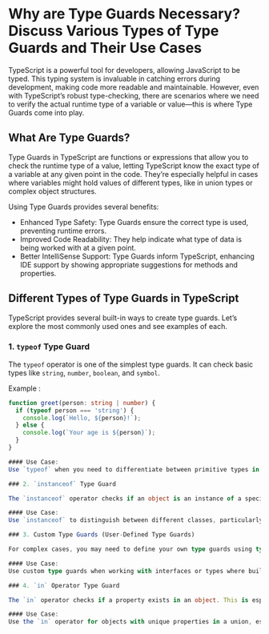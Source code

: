 # Why are Type Guards Necessary? Discuss Various Types of Type Guards and Their Use Cases

TypeScript is a powerful tool for developers, allowing JavaScript to be typed. This typing system is invaluable in catching errors during development, making code more readable and maintainable. However, even with TypeScript’s robust type-checking, there are scenarios where we need to verify the actual runtime type of a variable or value—this is where Type Guards come into play.

## What Are Type Guards?

Type Guards in TypeScript are functions or expressions that allow you to check the runtime type of a value, letting TypeScript know the exact type of a variable at any given point in the code. They’re especially helpful in cases where variables might hold values of different types, like in union types or complex object structures.

Using Type Guards provides several benefits:

- Enhanced Type Safety: Type Guards ensure the correct type is used, preventing runtime errors.
- Improved Code Readability: They help indicate what type of data is being worked with at a given point.
- Better IntelliSense Support: Type Guards inform TypeScript, enhancing IDE support by showing appropriate suggestions for methods and properties.

## Different Types of Type Guards in TypeScript

TypeScript provides several built-in ways to create type guards. Let’s explore the most commonly used ones and see examples of each.

### 1. `typeof` Type Guard

The `typeof` operator is one of the simplest type guards. It can check basic types like `string`, `number`, `boolean`, and `symbol`.

Example :
```typescript
function greet(person: string | number) {
  if (typeof person === 'string') {
    console.log(`Hello, ${person}!`);
  } else {
    console.log(`Your age is ${person}`);
  }
}

#### Use Case:
Use `typeof` when you need to differentiate between primitive types in a union type.

### 2. `instanceof` Type Guard

The `instanceof` operator checks if an object is an instance of a specific class. This is useful for distinguishing between instances of different classes in object-oriented programming.

#### Use Case:
Use `instanceof` to distinguish between different classes, particularly when working with complex object-oriented structures.

### 3. Custom Type Guards (User-Defined Type Guards)

For complex cases, you may need to define your own type guards using type predicates. This is done by creating a function that returns a boolean value and uses the `is` keyword to specify the type condition.

#### Use Case:
Use custom type guards when working with interfaces or types where built-in type guards are insufficient.

### 4. `in` Operator Type Guard

The `in` operator checks if a property exists in an object. This is especially helpful for differentiating between objects that have unique properties.

#### Use Case:
Use the `in` operator for objects with unique properties in a union, especially when working with simpler, property-based checks.


